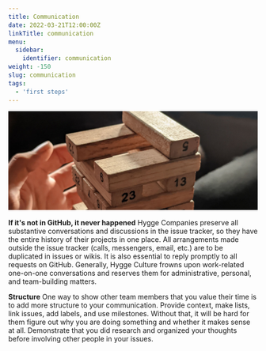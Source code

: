 ```yaml
---
title: Communication
date: 2022-03-21T12:00:00Z
linkTitle: communication
menu:
  sidebar:
    identifier: communication
weight: -150
slug: communication
tags:
  - 'first steps'
---
```


![Structure](/img/communication/structure.jpg)

**If it's not in GitHub, it never happened** Hygge Companies preserve all substantive conversations and discussions in the issue tracker, so they have the entire history of their projects in one place. All arrangements made outside the issue tracker (calls, messengers, email, etc.) are to be duplicated in issues or wikis. It is also essential to reply promptly to all requests on GitHub. Generally, Hygge Culture frowns upon work-related one-on-one conversations and reserves them for administrative, personal, and team-building matters.

**Structure** One way to show other team members that you value their time is to add more structure to your communication. Provide context, make lists, link issues, add labels, and use milestones. Without that, it will be hard for them figure out why you are doing something and whether it makes sense at all. Demonstrate that you did research and organized your thoughts before involving other people in your issues.